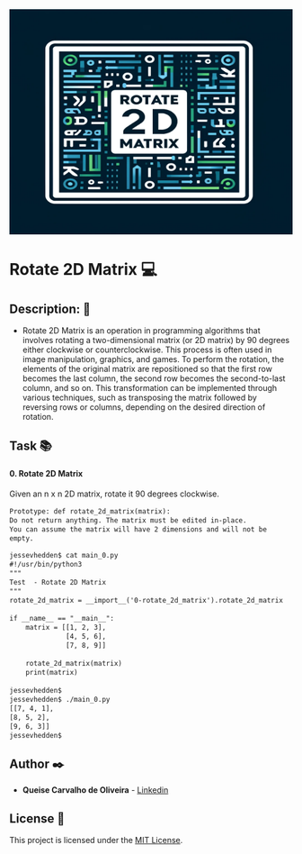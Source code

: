 <img src="https://github.com/Qcarvalhooliveira/holbertonschool-interview/blob/main/rotate_2d_matrix/image/Rotate%202D%20Matrix.png" width="1000" height="400">

# **Rotate 2D Matrix** :computer:

## **Description:** :speech_balloon:

* Rotate 2D Matrix is an operation in programming algorithms that involves rotating a two-dimensional matrix (or 2D matrix) by 90 degrees either clockwise or counterclockwise. This process is often used in image manipulation, graphics, and games. To perform the rotation, the elements of the original matrix are repositioned so that the first row becomes the last column, the second row becomes the second-to-last column, and so on. This transformation can be implemented through various techniques, such as transposing the matrix followed by reversing rows or columns, depending on the desired direction of rotation.

## **Task** :books:

#### **0. Rotate 2D Matrix**

Given an n x n 2D matrix, rotate it 90 degrees clockwise.

    Prototype: def rotate_2d_matrix(matrix):
    Do not return anything. The matrix must be edited in-place.
    You can assume the matrix will have 2 dimensions and will not be empty.

```
jessevhedden$ cat main_0.py
#!/usr/bin/python3
"""
Test  - Rotate 2D Matrix
"""
rotate_2d_matrix = __import__('0-rotate_2d_matrix').rotate_2d_matrix

if __name__ == "__main__":
    matrix = [[1, 2, 3],
              [4, 5, 6],
              [7, 8, 9]]

    rotate_2d_matrix(matrix)
    print(matrix)

jessevhedden$
jessevhedden$ ./main_0.py
[[7, 4, 1],
[8, 5, 2],
[9, 6, 3]]
jessevhedden$
```

## **Author** :black_nib:

* **Queise Carvalho de Oliveira** - [Linkedin](https://www.linkedin.com/in/queise-carvalho-de-oliveira-50359749/)


## License :page_with_curl:
This project is licensed under the [MIT License](https://opensource.org/license/mit/).
